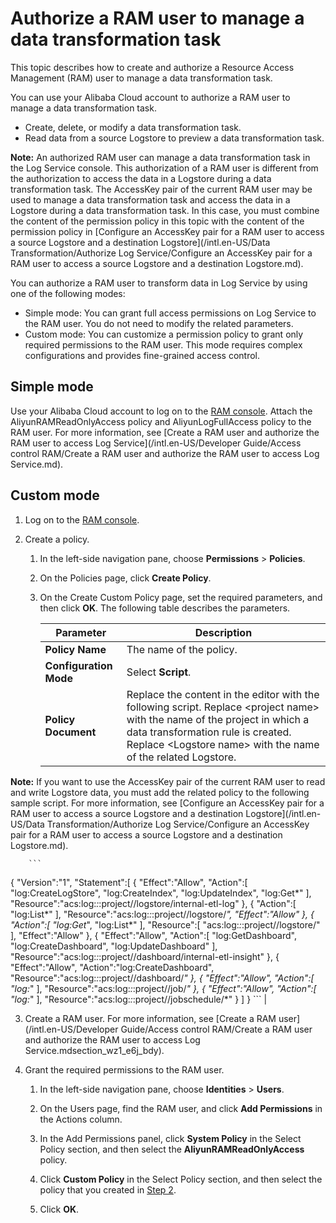 # Authorize a RAM user to manage a data transformation task

This topic describes how to create and authorize a Resource Access Management \(RAM\) user to manage a data transformation task.

You can use your Alibaba Cloud account to authorize a RAM user to manage a data transformation task.

-   Create, delete, or modify a data transformation task.
-   Read data from a source Logstore to preview a data transformation task.

**Note:** An authorized RAM user can manage a data transformation task in the Log Service console. This authorization of a RAM user is different from the authorization to access the data in a Logstore during a data transformation task. The AccessKey pair of the current RAM user may be used to manage a data transformation task and access the data in a Logstore during a data transformation task. In this case, you must combine the content of the permission policy in this topic with the content of the permission policy in [Configure an AccessKey pair for a RAM user to access a source Logstore and a destination Logstore](/intl.en-US/Data Transformation/Authorize Log Service/Configure an AccessKey pair for a RAM user to access a source Logstore and a destination
         Logstore.md).

You can authorize a RAM user to transform data in Log Service by using one of the following modes:

-   Simple mode: You can grant full access permissions on Log Service to the RAM user. You do not need to modify the related parameters.
-   Custom mode: You can customize a permission policy to grant only required permissions to the RAM user. This mode requires complex configurations and provides fine-grained access control.

## Simple mode

Use your Alibaba Cloud account to log on to the [RAM console](https://ram.console.aliyun.com/). Attach the AliyunRAMReadOnlyAccess policy and AliyunLogFullAccess policy to the RAM user. For more information, see [Create a RAM user and authorize the RAM user to access Log Service](/intl.en-US/Developer Guide/Access control RAM/Create a RAM user and authorize the RAM user to access Log Service.md).

## Custom mode

1.  Log on to the [RAM console](https://ram.console.aliyun.com/).

2.  Create a policy.

    1.  In the left-side navigation pane, choose **Permissions** \> **Policies**.

    2.  On the Policies page, click **Create Policy**.

    3.  On the Create Custom Policy page, set the required parameters, and then click **OK**. The following table describes the parameters.

        |Parameter|Description|
        |---------|-----------|
        |**Policy Name**|The name of the policy.|
        |**Configuration Mode**|Select **Script**.|
        |**Policy Document**|Replace the content in the editor with the following script. Replace <project name\> with the name of the project in which a data transformation rule is created. Replace <Logstore name\> with the name of the related Logstore.

**Note:** If you want to use the AccessKey pair of the current RAM user to read and write Logstore data, you must add the related policy to the following sample script. For more information, see [Configure an AccessKey pair for a RAM user to access a source Logstore and a destination Logstore](/intl.en-US/Data Transformation/Authorize Log Service/Configure an AccessKey pair for a RAM user to access a source Logstore and a destination
         Logstore.md).

        ```
{
    "Version":"1",
    "Statement":[
        {
            "Effect":"Allow",
            "Action":[
                "log:CreateLogStore",
                "log:CreateIndex",
                "log:UpdateIndex",
                "log:Get*"
            ],
            "Resource":"acs:log:*:*:project/<project name>/logstore/internal-etl-log"
        },
        {
            "Action":[
                "log:List*"
            ],
            "Resource":"acs:log:*:*:project/<project name>/logstore/*",
            "Effect":"Allow"
        },
        {
            "Action":[
                "log:Get*",
                "log:List*"
            ],
            "Resource":[
                "acs:log:*:*:project/<project name>/logstore/<Logstore name>"
            ],
            "Effect":"Allow"
        },
        {
            "Effect":"Allow",
            "Action":[
                "log:GetDashboard",
                "log:CreateDashboard",
                "log:UpdateDashboard"
            ],
            "Resource":"acs:log:*:*:project/<project name>/dashboard/internal-etl-insight"
        },
        {
            "Effect":"Allow",
            "Action":"log:CreateDashboard",
            "Resource":"acs:log:*:*:project/<project name>/dashboard/*"
        },
        {
            "Effect":"Allow",
            "Action":[
                "log:*"
            ],
            "Resource":"acs:log:*:*:project/<project name>/job/*"
        },
        {
            "Effect":"Allow",
            "Action":[
                "log:*"
            ],
            "Resource":"acs:log:*:*:project/<project name>/jobschedule/*"
        }
    ]
}
        ``` |

3.  Create a RAM user. For more information, see [Create a RAM user](/intl.en-US/Developer Guide/Access control RAM/Create a RAM user and authorize the RAM user to access Log Service.mdsection_wz1_e6j_bdy).

4.  Grant the required permissions to the RAM user.

    1.  In the left-side navigation pane, choose **Identities** \> **Users**.

    2.  On the Users page, find the RAM user, and click **Add Permissions** in the Actions column.

    3.  In the Add Permissions panel, click **System Policy** in the Select Policy section, and then select the **AliyunRAMReadOnlyAccess** policy.

    4.  Click **Custom Policy** in the Select Policy section, and then select the policy that you created in [Step 2](#step_ztk_st8_z2e).

    5.  Click **OK**.


